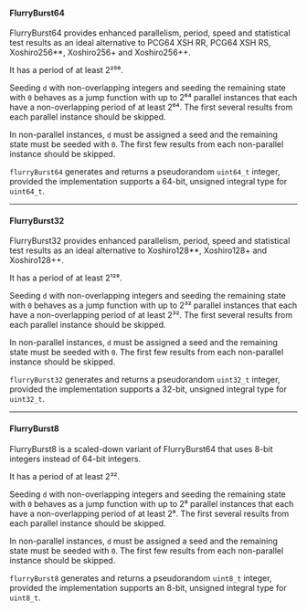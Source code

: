 #### FlurryBurst64

FlurryBurst64 provides enhanced parallelism, period, speed and statistical test results as an ideal alternative to PCG64 XSH RR, PCG64 XSH RS, Xoshiro256**, Xoshiro256+ and Xoshiro256++.

It has a period of at least 2²⁵⁶.

Seeding `d` with non-overlapping integers and seeding the remaining state with `0` behaves as a jump function with up to 2⁶⁴ parallel instances that each have a non-overlapping period of at least 2⁶⁴. The first several results from each parallel instance should be skipped.

In non-parallel instances, `d` must be assigned a seed and the remaining state must be seeded with `0`. The first few results from each non-parallel instance should be skipped.

`flurryBurst64` generates and returns a pseudorandom `uint64_t` integer, provided the implementation supports a 64-bit, unsigned integral type for `uint64_t`.

---

#### FlurryBurst32

FlurryBurst32 provides enhanced parallelism, period, speed and statistical test results as an ideal alternative to Xoshiro128**, Xoshiro128+ and Xoshiro128++.

It has a period of at least 2¹²⁸.

Seeding `d` with non-overlapping integers and seeding the remaining state with `0` behaves as a jump function with up to 2³² parallel instances that each have a non-overlapping period of at least 2³². The first several results from each parallel instance should be skipped.

In non-parallel instances, `d` must be assigned a seed and the remaining state must be seeded with `0`. The first few results from each non-parallel instance should be skipped.

`flurryBurst32` generates and returns a pseudorandom `uint32_t` integer, provided the implementation supports a 32-bit, unsigned integral type for `uint32_t`.

---

#### FlurryBurst8

FlurryBurst8 is a scaled-down variant of FlurryBurst64 that uses 8-bit integers instead of 64-bit integers.

It has a period of at least 2³².

Seeding `d` with non-overlapping integers and seeding the remaining state with `0` behaves as a jump function with up to 2⁸ parallel instances that each have a non-overlapping period of at least 2⁸. The first several results from each parallel instance should be skipped.

In non-parallel instances, `d` must be assigned a seed and the remaining state must be seeded with `0`. The first few results from each non-parallel instance should be skipped.

`flurryBurst8` generates and returns a pseudorandom `uint8_t` integer, provided the implementation supports an 8-bit, unsigned integral type for `uint8_t`.
